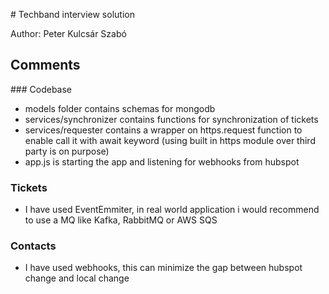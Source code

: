 # Techband interview solution

Author: Peter Kulcsár Szabó

## Comments

### Codebase
- models folder contains schemas for mongodb
- services/synchronizer contains functions for synchronization of tickets
- services/requester contains a wrapper on https.request function to enable call it with await keyword (using built in https module over third party is on purpose)
- app.js is starting the app and listening for webhooks from hubspot

### Tickets
- I have used EventEmmiter, in real world application i would recommend to use a MQ like Kafka, RabbitMQ or AWS SQS


### Contacts
- I have used webhooks, this can minimize the gap between hubspot change and local change